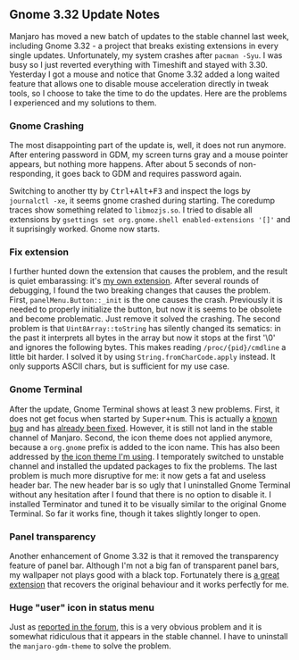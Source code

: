 ## Gnome 3.32 Update Notes

Manjaro has moved a new batch of updates to the stable channel last week, including Gnome 3.32 - a project that breaks
existing extensions in every single updates. Unfortunately, my system crashes after `pacman -Syu`. I was busy so I just
reverted everything with Timeshift and stayed with 3.30. Yesterday I got a mouse and notice that Gnome 3.32 added a long
waited feature that allows one to disable mouse acceleration directly in tweak tools, so I choose to take the time to do
the updates. Here are the problems I experienced and my solutions to them.

### Gnome Crashing

The most disappointing part of the update is, well, it does not run anymore. After entering password in GDM, my screen
turns gray and a mouse pointer appears, but nothing more happens. After about 5 seconds of non-responding, it goes back
to GDM and requires password again.

Switching to another tty by <kbd>Ctrl+Alt+F3</kbd> and inspect the logs by `journalctl -xe`, it seems gnome crashed
during starting. The coredump traces show something related to `libmozjs.so`. I tried to disable all extensions by
`gsettings set org.gnome.shell enabled-extensions '[]'` and it suprisingly worked. Gnome now starts.

### Fix extension

I further hunted down the extension that causes the problem, and the result is quiet embarassing: it's [my own
extension](https://github.com/ylxdzsw/gnome-shell-extension-shadowsocks). After several rounds of debugging, I found the
two breaking changes that causes the problem. First, `panelMenu.Button::_init` is the one causes the crash. Previously
it is needed to properly initialize the button, but now it is seems to be obsolete and become problematic. Just remove it
solved the crashing. The second problem is that `Uint8Array::toString` has silently changed its sematics: in the past it
interprets all bytes in the array but now it stops at the first '\0' and ignores the following bytes. This makes reading
`/proc/{pid}/cmdline` a little bit harder. I solved it by using `String.fromCharCode.apply` instead. It only supports
ASCII chars, but is sufficient for my use case.

### Gnome Terminal

After the update, Gnome Terminal shows at least 3 new problems. First, it does not get focus when started by
<kbd>Super+num</kbd>. This is actually a [known bug](https://gitlab.gnome.org/GNOME/gnome-shell/issues/1043) and has
[already been fixed](https://gitlab.gnome.org/GNOME/mutter/merge_requests/518). However, it is still not land in the
stable channel of Manjaro. Second, the icon theme does not applied anymore, because a `org.gnome` prefix is added to the
icon name. This has also been addressed by [the icon theme I'm using](https://github.com/PapirusDevelopmentTeam/papirus-icon-theme).
I temporately switched to unstable channel and installed the updated packages to fix the problems. The last problem is
much more disruptive for me: it now gets a fat and useless header bar. The new header bar is so ugly that I uninstalled
Gnome Terminal without any hesitation after I found that there is no option to disable it. I installed Terminator and
tuned it to be visually similar to the original Gnome Terminal. So far it works fine, though it takes slightly longer to
open.

### Panel transparency

Another enhancement of Gnome 3.32 is that it removed the transparency feature of panel bar. Although I'm not a big fan
of transparent panel bars, my wallpaper not plays good with a black top. Fortunately there is [a great extension](https://extensions.gnome.org/extension/1708/transparent-top-bar)
that recovers the original behaviour and it works perfectly for me.

### Huge "user" icon in status menu

Just as [reported in the forum](https://forum.manjaro.org/t/icon-issue-in-gnome-3-32-status-menu/81616), this is a very
obvious problem and it is somewhat ridiculous that it appears in the stable channel. I have to uninstall the
`manjaro-gdm-theme` to solve the problem.
